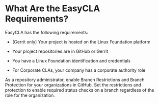 # What Are the EasyCLA Requirements?
EasyCLA has the following requirements:

* (Gerrit only) Your project is hosted on the Linux Foundation platform

* Your project repositories are in GitHub or Gerrit

* You have a Linux Foundation identification and credentials

* For Corporate CLAs, your company has a corporate authority role

As a repository administrator, enable Branch Restrictions and Branch Protection for your organizations in GitHub. Set the restrictions and protection to enable required status checks on a branch regardless of the role for the organization.